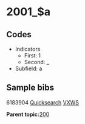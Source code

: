 # 2001\_$a

## Codes

-   Indicators
    -   First: 1
    -   Second: \_
-   Subfield: a

## Sample bibs

6183904 [Quicksearch](https://search.library.yale.edu/catalog/6183904) [VXWS](http://prodorbis.library.yale.edu:7014/vxws/GetHoldingsService?bibId=6183904)

**Parent topic:**[200](../../tags/200/200.md)

